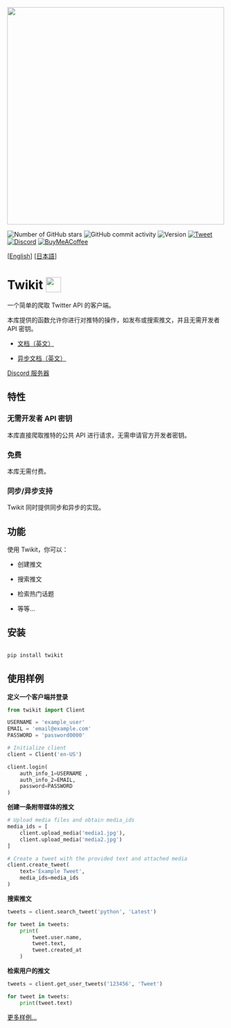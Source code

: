 <img  src="https://i.imgur.com/iJe6rsZ.png"  width="500">



![Number of GitHub stars](https://img.shields.io/github/stars/d60/twikit)
![GitHub commit activity](https://img.shields.io/github/commit-activity/m/d60/twikit)
![Version](https://img.shields.io/pypi/v/twikit?label=PyPI)
[![Tweet](https://img.shields.io/twitter/url/http/shields.io.svg?style=social)](https://twitter.com/intent/tweet?text=Create%20your%20own%20Twitter%20bot%20for%20free%20with%20%22Twikit%22!%20%23python%20%23twitter%20%23twikit%20%23programming%20%23github%20%23bot&url=https%3A%2F%2Fgithub.com%2Fd60%2Ftwikit)
[![Discord](https://img.shields.io/badge/Discord-%235865F2.svg?style=for-the-badge&logo=discord&logoColor=white)](https://discord.gg/nCrByrr8cX)
[![BuyMeACoffee](https://img.shields.io/badge/-buy_me_a%C2%A0coffee-gray?logo=buy-me-a-coffee)](https://www.buymeacoffee.com/d60py)

[[English](https://github.com/d60/twikit/blob/main/README.md)]
[[日本語](https://github.com/d60/twikit/blob/main/README-ja.md)]

# Twikit <img height="35"  src="https://i.imgur.com/9HSdIl4.png"  valign="bottom">

一个简单的爬取 Twitter API 的客户端。

本库提供的函数允许你进行对推特的操作，如发布或搜索推文，并且无需开发者 API 密钥。

- [文档（英文）](https://twikit.readthedocs.io/en/latest/twikit.html)

- [异步文档（英文）](https://twikit.readthedocs.io/en/latest/twikit.twikit_async.html)

[Discord 服务器](https://discord.gg/nCrByrr8cX)



## 特性

### 无需开发者 API 密钥

本库直接爬取推特的公共 API 进行请求，无需申请官方开发者密钥。

### 免费

本库无需付费。

### 同步/异步支持

Twikit 同时提供同步和异步的实现。


## 功能

使用 Twikit，你可以：

-  创建推文

-  搜索推文

-  检索热门话题

- 等等...



## 安装

```bash

pip install twikit

```


## 使用样例

**定义一个客户端并登录**

```python
from twikit import Client

USERNAME = 'example_user'
EMAIL = 'email@example.com'
PASSWORD = 'password0000'

# Initialize client
client = Client('en-US')

client.login(
    auth_info_1=USERNAME ,
    auth_info_2=EMAIL,
    password=PASSWORD
)
```

**创建一条附带媒体的推文**

```python
# Upload media files and obtain media_ids
media_ids = [
    client.upload_media('media1.jpg'),
    client.upload_media('media2.jpg')
]

# Create a tweet with the provided text and attached media
client.create_tweet(
    text='Example Tweet',
    media_ids=media_ids
)

```

**搜索推文**
```python
tweets = client.search_tweet('python', 'Latest')

for tweet in tweets:
    print(
        tweet.user.name,
        tweet.text,
        tweet.created_at
    )
```

**检索用户的推文**
```python
tweets = client.get_user_tweets('123456', 'Tweet')

for tweet in tweets:
    print(tweet.text)
```

[更多样例...](https://github.com/d60/twikit/tree/main/examples)<br>
